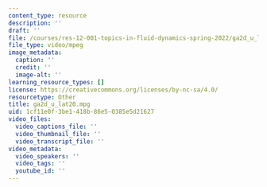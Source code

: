 ```yaml
---
content_type: resource
description: ''
draft: ''
file: /courses/res-12-001-topics-in-fluid-dynamics-spring-2022/ga2d_u_lat20.mpg
file_type: video/mpeg
image_metadata:
  caption: ''
  credit: ''
  image-alt: ''
learning_resource_types: []
license: https://creativecommons.org/licenses/by-nc-sa/4.0/
resourcetype: Other
title: ga2d_u_lat20.mpg
uid: 1cf11e0f-3be1-418b-86e5-0385e5d21627
video_files:
  video_captions_file: ''
  video_thumbnail_file: ''
  video_transcript_file: ''
video_metadata:
  video_speakers: ''
  video_tags: ''
  youtube_id: ''
---
```

